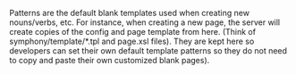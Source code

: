 Patterns are the default blank templates used when creating new nouns/verbs, etc.
For instance, when creating a new page, the server will create copies of the config and page template from here. (Think of symphony/template/*.tpl and page.xsl files). They are kept here so developers can set their own default template patterns so they do not need to copy and paste their own customized blank pages).
